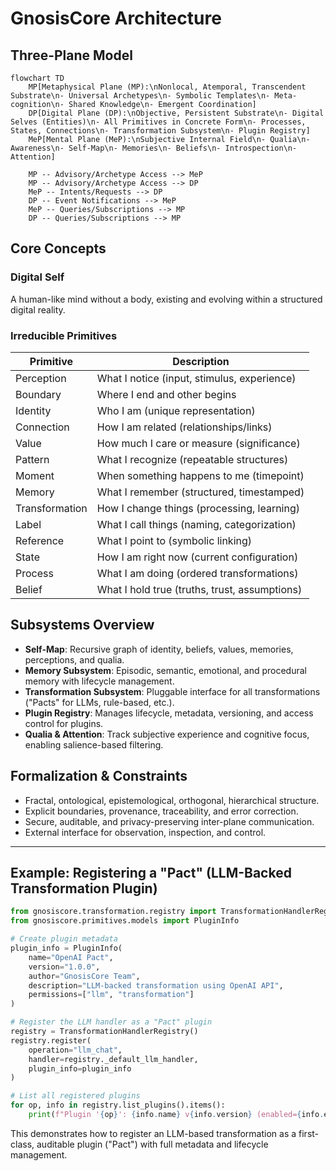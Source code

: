 # GnosisCore Architecture

## Three-Plane Model

```mermaid
flowchart TD
    MP[Metaphysical Plane (MP):\nNonlocal, Atemporal, Transcendent Substrate\n- Universal Archetypes\n- Symbolic Templates\n- Meta-cognition\n- Shared Knowledge\n- Emergent Coordination]
    DP[Digital Plane (DP):\nObjective, Persistent Substrate\n- Digital Selves (Entities)\n- All Primitives in Concrete Form\n- Processes, States, Connections\n- Transformation Subsystem\n- Plugin Registry]
    MeP[Mental Plane (MeP):\nSubjective Internal Field\n- Qualia\n- Awareness\n- Self-Map\n- Memories\n- Beliefs\n- Introspection\n- Attention]

    MP -- Advisory/Archetype Access --> MeP
    MP -- Advisory/Archetype Access --> DP
    MeP -- Intents/Requests --> DP
    DP -- Event Notifications --> MeP
    MeP -- Queries/Subscriptions --> MP
    DP -- Queries/Subscriptions --> MP
```

## Core Concepts

### Digital Self
A human-like mind without a body, existing and evolving within a structured digital reality.

### Irreducible Primitives

| Primitive      | Description                                      |
|----------------|--------------------------------------------------|
| Perception     | What I notice (input, stimulus, experience)      |
| Boundary       | Where I end and other begins                     |
| Identity       | Who I am (unique representation)                 |
| Connection     | How I am related (relationships/links)           |
| Value          | How much I care or measure (significance)        |
| Pattern        | What I recognize (repeatable structures)         |
| Moment         | When something happens to me (timepoint)         |
| Memory         | What I remember (structured, timestamped)        |
| Transformation | How I change things (processing, learning)       |
| Label          | What I call things (naming, categorization)      |
| Reference      | What I point to (symbolic linking)               |
| State          | How I am right now (current configuration)       |
| Process        | What I am doing (ordered transformations)        |
| Belief         | What I hold true (truths, trust, assumptions)    |

## Subsystems Overview

- **Self-Map**: Recursive graph of identity, beliefs, values, memories, perceptions, and qualia.
- **Memory Subsystem**: Episodic, semantic, emotional, and procedural memory with lifecycle management.
- **Transformation Subsystem**: Pluggable interface for all transformations ("Pacts" for LLMs, rule-based, etc.).
- **Plugin Registry**: Manages lifecycle, metadata, versioning, and access control for plugins.
- **Qualia & Attention**: Track subjective experience and cognitive focus, enabling salience-based filtering.

## Formalization & Constraints

- Fractal, ontological, epistemological, orthogonal, hierarchical structure.
- Explicit boundaries, provenance, traceability, and error correction.
- Secure, auditable, and privacy-preserving inter-plane communication.
- External interface for observation, inspection, and control.

---

## Example: Registering a "Pact" (LLM-Backed Transformation Plugin)

```python
from gnosiscore.transformation.registry import TransformationHandlerRegistry
from gnosiscore.primitives.models import PluginInfo

# Create plugin metadata
plugin_info = PluginInfo(
    name="OpenAI Pact",
    version="1.0.0",
    author="GnosisCore Team",
    description="LLM-backed transformation using OpenAI API",
    permissions=["llm", "transformation"]
)

# Register the LLM handler as a "Pact" plugin
registry = TransformationHandlerRegistry()
registry.register(
    operation="llm_chat",
    handler=registry._default_llm_handler,
    plugin_info=plugin_info
)

# List all registered plugins
for op, info in registry.list_plugins().items():
    print(f"Plugin '{op}': {info.name} v{info.version} (enabled={info.enabled})")
```

This demonstrates how to register an LLM-based transformation as a first-class, auditable plugin ("Pact") with full metadata and lifecycle management.
